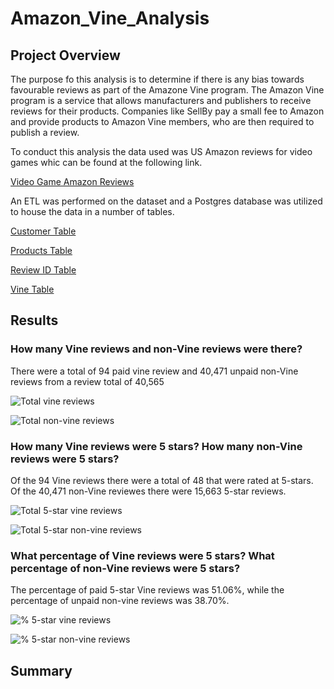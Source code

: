 # Amazon_Vine_Analysis

## Project Overview

The purpose fo this analysis is to determine if there is any bias towards favourable reviews as part of the Amazone Vine program. The Amazon Vine program is a service that allows manufacturers and publishers to receive reviews for their products. Companies like SellBy pay a small fee to Amazon and provide products to Amazon Vine members, who are then required to publish a review.

To conduct this analysis the data used was US Amazon reviews for video games whic can be found at the following link.

[Video Game Amazon Reviews](https://s3.amazonaws.com/amazon-reviews-pds/tsv/amazon_reviews_us_Video_Games_v1_00.tsv.gz)

An ETL was performed on the dataset and a Postgres database was utilized to house the data in a number of tables. 

[Customer Table](https://github.com/ByronKrauskopf/Amazon_Vine_Analysis/blob/main/images/customers_table.PNG)

[Products Table](https://github.com/ByronKrauskopf/Amazon_Vine_Analysis/blob/main/images/products_table.PNG)

[Review ID Table](https://github.com/ByronKrauskopf/Amazon_Vine_Analysis/blob/main/images/review_id_table.PNG)

[Vine Table](https://github.com/ByronKrauskopf/Amazon_Vine_Analysis/blob/main/images/review_id_table.PNG)

## Results

### How many Vine reviews and non-Vine reviews were there?
There were a total of 94 paid vine review and 40,471 unpaid non-Vine reviews from a review total of 40,565

![Total vine reviews](./images/)

![Total non-vine reviews](./images/)

### How many Vine reviews were 5 stars? How many non-Vine reviews were 5 stars?
Of the 94 Vine reviews there were a total of 48 that were rated at 5-stars. Of the 40,471 non-Vine reviewes there were 15,663 5-star reviews.

![Total 5-star vine reviews](./images/)

![Total 5-star non-vine reviews](./images/)

### What percentage of Vine reviews were 5 stars? What percentage of non-Vine reviews were 5 stars?
The percentage of paid 5-star Vine reviews was 51.06%, while the percentage of unpaid non-vine reviews was 38.70%.

![% 5-star vine reviews](./images/)

![% 5-star non-vine reviews](./images/)

## Summary
